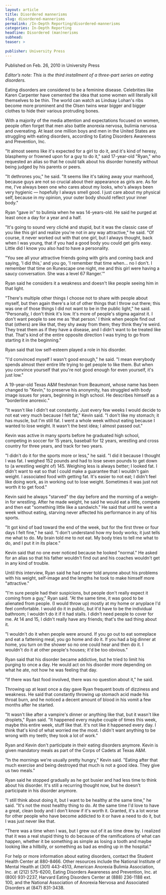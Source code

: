 ```yaml
---
layout: article
title: Disordered mannerisms
slug: disordered-mannerisms
permalink: /In-Depth Reporting/disordered-mannerisms
categories: In-Depth Reporting
headline: Disordered (man)nerisms
subhead: 
teaser: >
  
publisher: University Press
---
```


Published on Feb. 26, 2010 in University Press

*Editor’s note: This is the third installment of a three-part series on eating disorders.*

Eating disorders are considered to be a feminine disease. Celebrities like Karen Carpenter have cemented the idea that some women will literally kill themselves to be thin. The world can watch as Lindsay Lohan's ribs become more prominent and the Olsen twins wear bigger and bigger clothes to hide their various protruding bones.

With a majority of the media attention and expectations focused on women, people often forget that men also battle anorexia nervosa, bulimia nervosa and overeating. At least one million boys and men in the United States are struggling with eating disorders, according to Eating Disorders Awareness and Prevention, Inc.

"It almost seems like it's expected for a girl to do it, and it's kind of heresy, blasphemy or frowned upon for a guy to do it," said 17-year-old "Ryan," who requested an alias so that he could talk about his disorder honestly without being judged by his parents or peers.

"It dethrones you," he said. "It seems like it's taking away your manhood, because guys are not so crucial about their appearance as girls are. As for me, I've always been one who cares about my looks, who's always been very hygienic — hopefully I always smell good. I just care about my physical self, because in my opinion, your outer body should reflect your inner body."

Ryan "gave in" to bulimia when he was 14-years-old. He said he purged at least once a day for a year and a half.

"It's going to sound very cliché and stupid, but it was the classic case of you like this girl and realize you're not in any way attractive," he said. "Of course, it never worked out with that one girl, but I always thought, back when I was young, that if you had a good body you could get girls easy. Little did I know you also had to have a personality.

"You see all your attractive friends going with girls and coming back and saying, 'I did this,' and you go, 'I remember that time when... no I don't. I remember that time on Runescape one night, me and this girl were having a saucy conversation. She was a level 67 Ranger.'"

Ryan said he considers it a weakness and doesn't like people seeing him in that light.

"There's multiple other things I choose not to share with people about myself, but then again there's a lot of other things that I throw out there; this was one of those things I did not want to be in the public light," he said. "Personally, I don't think it's low. It's more of people's stigma against it. I don't want people to see me as 'that person.' I think when people find out that \(others\) are like that, they shy away from them; they think they're weird. They treat them as if they have a disease, and I didn't want to be treated like that. That's kind of the entire opposite direction I was trying to go from starting it in the beginning."

Ryan said that low self-esteem played a role in his disorder.

"I'd convinced myself I wasn't good enough," he said. "I mean everybody spends almost their entire life trying to get people to like them. But when you convince yourself that you're not good enough for even yourself, it's just low."

A 19-year-old Texas A&M freshman from Beaumont, whose name has been changed to "Kevin," to preserve his anonymity, has struggled with body image issues for years, beginning in high school. He describes himself as a "borderline anorexic."

"It wasn't like I didn't eat constantly. Just every few weeks I would decide to not eat very much because I felt fat," Kevin said. "I don't like my stomach; it has muscle, but I'm still fat. I went a whole week without eating because I wanted to lose weight. It wasn't the best idea; I almost passed out."

Kevin was active in many sports before he graduated high school, competing in soccer for 15 years, baseball for 12 years, wrestling and cross country for three years, and track for two years.

"I didn't do it for the sports more or less," he said. "I did it because I thought I was fat. I weighed 152 pounds and had to lose seven pounds to get down to \(a wrestling weight of\) 145. Weighing less is always better; I looked fat. I didn't want to eat so that I could make a guarantee that I wouldn't gain weight. I associated food with getting fat. It's easier to not eat; I didn't feel like doing work, as in working out to lose weight. Sometimes it was just not worth it to get food."

Kevin said he always "starved" the day before and the morning of a weigh-in for wrestling. After he made weight, he said he would eat a little, compete and then eat "something little like a sandwich." He said that until he went a week without eating, starving never affected his performance in any of his sports.

"It got kind of bad toward the end of the week, but for the first three or four days I felt fine," he said. "I don't understand how my body works; it just tells me what to do. My brain told me to not eat. My body tries to tell me what to do, and I put it in its place."

Kevin said that no one ever noticed because he looked "normal." He asked for an alias so that his father wouldn't find out and his coaches wouldn't get in any kind of trouble.

Until this interview, Ryan said he had never told anyone about his problems with his weight, self-image and the lengths he took to make himself more "attractive."

"I'm sure people had their suspicions, but people don't really expect it coming from a guy," Ryan said. "At the same time, it was good to be alienated from people. \(I would throw up\) mostly at my home or anyplace I'd feel comfortable. I would do it in public, but it'd have to be the individual bathroom; I wouldn't do it if it had stalls. I didn't need people to cover for me. At 14 and 15, I didn't really have any friends; that's the sad thing about it.

"I wouldn't do it when people were around. If you go out to eat someplace and eat a fattening meal, you go home and do it. If you had a big dinner at home, you turn on the shower so no one could hear and then do it. I wouldn't do it at other people's houses; it'd be too obvious."

Ryan said that his disorder became addictive, but he tried to limit his purging to once a day. He would act on his disorder more depending on what he ate, not how he was feeling that day.

"If there was fast food involved, there was no question about it," he said.

Throwing up at least once a day gave Ryan frequent bouts of dizziness and weakness. He said that constantly throwing up stomach acid made his throat burn, and he noticed a decent amount of blood in his vomit a few months after he started.

"It wasn't like after a vampire's dinner or anything like that, but it wasn't like droplets," Ryan said. "It happened every maybe couple of times this week, maybe this entire week, stuff like that. It's not like it happened every day. I think that's kind of what worried me the most. I didn't want anything to be wrong with my teeth; they took a lot of work."

Ryan and Kevin don't participate in their eating disorders anymore. Kevin is given mandatory meals as part of the Corps of Cadets at Texas A&M.

"In the mornings we're usually pretty hungry," Kevin said. "Eating after that much exercise and being destroyed that much is not a good idea. They give us two meals."

Ryan said he stopped gradually as he got busier and had less time to think about his disorder. It's still a recurring thought now, but he doesn't participate in his disorder anymore.

"I still think about doing it, but I want to be healthy at the same time," he said. "It's not the most healthy thing to do. At the same time I'd love to have a great, clean body and I don't know if it's worth it. Granted, it's a lot worse for other people who have become addicted to it or have a need to do it, but I was just never like that.

"There was a time when I was, but I grew out of it as time drew by. I realized that it was a real stupid thing to do because of the ramifications of what can happen, whether it be something as simple as losing a tooth and maybe looking like a hillbilly, or something as bad as ending up in the hospital."

For help or more information about eating disorders, contact the Student Health Center at 880-8466. Other resources include the National Institute of Mental Health at \(301\) 443-4513, American Anorexia Bulimia Association, Inc. at \(212\) 575-6200, Eating Disorders Awareness and Prevention, Inc. at \(800\) 931-2237, Harvard Eating Disorders Center at \(888\) 236-1188 ext. 100, and the National Association of Anorexia Nervosa and Associated Disorders at \(847\) 831-3438.


